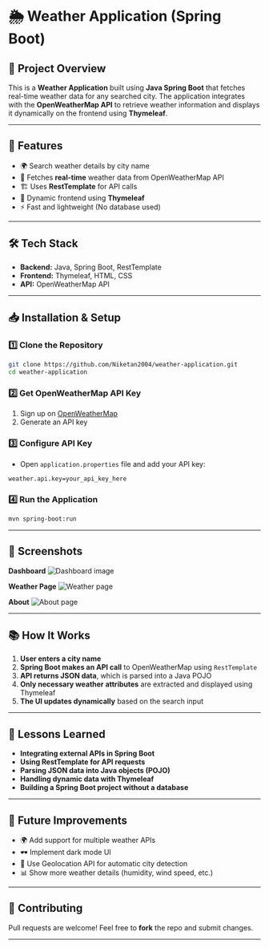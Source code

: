 # 🌦️ Weather Application (Spring Boot)

## 📌 Project Overview
This is a **Weather Application** built using **Java Spring Boot** that fetches real-time weather data for any searched city. The application integrates with the **OpenWeatherMap API** to retrieve weather information and displays it dynamically on the frontend using **Thymeleaf**.

---

## 🎯 Features
- 🌍 Search weather details by city name
- 📡 Fetches **real-time** weather data from OpenWeatherMap API
- 🏗️ Uses **RestTemplate** for API calls
- 🎨 Dynamic frontend using **Thymeleaf**
- ⚡ Fast and lightweight (No database used)

---

## 🛠️ Tech Stack
- **Backend:** Java, Spring Boot, RestTemplate
- **Frontend:** Thymeleaf, HTML, CSS
- **API:** OpenWeatherMap API

---

## 📥 Installation & Setup
### 1️⃣ Clone the Repository
```sh
git clone https://github.com/Niketan2004/weather-application.git
cd weather-application
```

### 2️⃣ Get OpenWeatherMap API Key
1. Sign up on [OpenWeatherMap](https://openweathermap.org/)
2. Generate an API key

### 3️⃣ Configure API Key
- Open `application.properties` file and add your API key:
```properties
weather.api.key=your_api_key_here

```

### 4️⃣ Run the Application
```sh
mvn spring-boot:run
```

---

## 📸 Screenshots
**Dashboard**
![Dashboard image](https://github.com/user-attachments/assets/63dbb288-7bde-40ee-836b-c8a7ac39c0b8)

**Weather Page**
![Weather page](https://github.com/user-attachments/assets/7d23387e-6395-4bc5-b3aa-cc49e5678ee9)

**About**
![About page](https://github.com/user-attachments/assets/c47958f2-c411-4fb3-a1ea-f8637eaa72bd)

---

## 📚 How It Works
1. **User enters a city name**
2. **Spring Boot makes an API call** to OpenWeatherMap using `RestTemplate`
3. **API returns JSON data**, which is parsed into a Java POJO
4. **Only necessary weather attributes** are extracted and displayed using Thymeleaf
5. **The UI updates dynamically** based on the search input

---

## 🚀 Lessons Learned
- **Integrating external APIs in Spring Boot**
- **Using RestTemplate for API requests**
- **Parsing JSON data into Java objects (POJO)**
- **Handling dynamic data with Thymeleaf**
- **Building a Spring Boot project without a database**

---

## 📌 Future Improvements
- 🌍 Add support for multiple weather APIs
- 🕶️ Implement dark mode UI
- 📍 Use Geolocation API for automatic city detection
- 📊 Show more weather details (humidity, wind speed, etc.)

---

## 🤝 Contributing
Pull requests are welcome! Feel free to **fork** the repo and submit changes.

---


